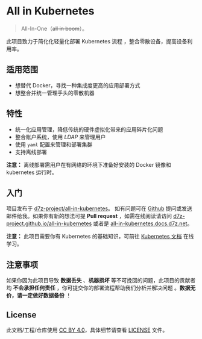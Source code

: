 # All in Kubernetes

> All-In-One（~~all in boom~~）。

此项目致力于简化化轻量化部署 Kubernetes 流程 ，整合零散设备，提高设备利用率。

## 适用范围

- 想替代 Docker，寻找一种集成度更高的应用部署方式
- 想整合并统一管理手头的零散机器

## 特性

- 统一化应用管理，降低传统的硬件虚拟化带来的应用碎片化问题
- 整合账户系统，使用 *LDAP* 来管理用户
- 使用 `yaml` 配置来管理和部署集群
- 支持离线部署

**注意：** 离线部署需用户在有网络的环境下准备好安装的 Docker 镜像和 kubernetes 运行时。

## 入门

项目发布于 [d7z-project/all-in-kubernetes](https://github.com/d7z-project/all-in-kubernetes)。
如有问题可在 [Github](https://github.com/d7z-project/all-in-kubernetes/issues) 提问或发送邮件给我。如果你有新的想法可提 **Pull request**
，如需在线阅读请访问 [d7z-project.github.io/all-in-kubernetes](https://d7z-project.github.io/all-in-kubernetes/)
或者是 [all-in-kubernetes.docs.d7z.net](https://all-in-kubernetes.docs.d7z.net)。

**注意：** 此项目需要你有 Kubernetes 的基础知识，可前往 [Kubernetes 文档](https://kubernetes.io/zh-cn/docs/home/) 在线学习。

## 注意事项

如果你因为此项目导致 **数据丢失** 、**机器损坏** 等不可挽回的问题，此项目的贡献者均 **不会承担任何责任** ，你可提交你的部署流程帮助我们分析并解决问题 。**数据无价，请一定做好数据备份** ！

## License

此文档/工程/仓库使用 [CC BY 4.0](https://creativecommons.org/licenses/by/4.0/)，具体细节请查看 [LICENSE](./LICENSE) 文件。

